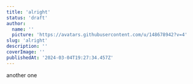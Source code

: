 ```yaml
---
title: 'alright'
status: 'draft'
author:
  name: ''
  picture: 'https://avatars.githubusercontent.com/u/148678942?v=4'
slug: 'alright'
description: ''
coverImage: ''
publishedAt: '2024-03-04T19:27:34.457Z'
---
```


another one